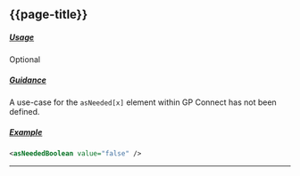 ## {{page-title}}

<h5><ins>Usage</ins></h5>

<span class="mro-circle optional" title="Optional"></span> Optional


<h5><ins>Guidance</ins></h5>

A use-case for the `asNeeded[x]` element within GP Connect has not been defined.

<h5><ins>Example</ins></h5>

```xml
<asNeededBoolean value="false" />
```

---